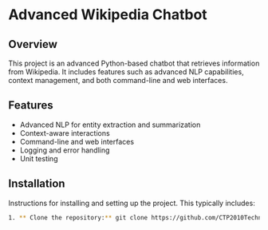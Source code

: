 # Advanced Wikipedia Chatbot

## Overview

This project is an advanced Python-based chatbot that retrieves information from Wikipedia. It includes features such as advanced NLP capabilities, context management, and both command-line and web interfaces.

## Features

- Advanced NLP for entity extraction and summarization
- Context-aware interactions
- Command-line and web interfaces
- Logging and error handling
- Unit testing

## Installation

Instructions for installing and setting up the project. This typically includes:

```bash
1. ** Clone the repository:** git clone https://github.com/CTP2010Technology/wikipedia-chat-bot.git cd repository
